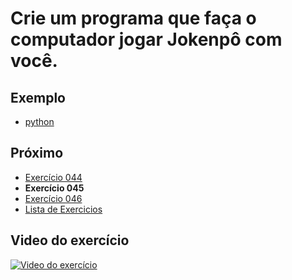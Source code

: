 # Crie um programa que faça o computador jogar Jokenpô com você.

## Exemplo

- [python](python)

## Próximo

- [Exercício 044](../044)
- **Exercício 045**
- [Exercício 046](../046)
- [Lista de Exercicios](../)

## Video do exercício

[![Video do exercício](https://img.youtube.com/vi/tapTa6KVG-A/maxresdefault.jpg)](https://youtu.be/tapTa6KVG-A)